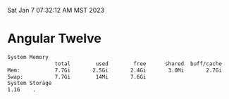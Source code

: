 Sat Jan  7 07:32:12 AM MST 2023

# Angular Twelve

```bash
System Memory
               total        used        free      shared  buff/cache   available
Mem:           7.7Gi       2.5Gi       2.4Gi       3.0Mi       2.7Gi       4.8Gi
Swap:          7.7Gi        14Mi       7.6Gi
System Storage
1.1G	.
```
